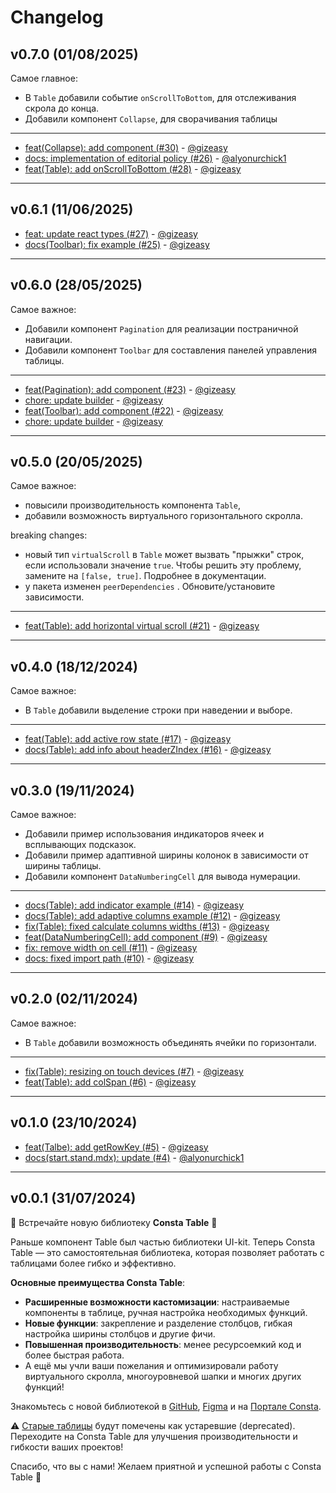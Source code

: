 # Changelog

## v0.7.0 (01/08/2025)
Самое главное:

- В `Table` добавили событие `onScrollToBottom`, для отслеживания скрола до конца.
- Добавили компонент `Collapse`, для сворачивания таблицы

---

- [feat(Collapse): add component (#30)](https://github.com/consta-design-system/table/commit/bcc7dcd387b7f13b98e0722cc90d9f92d14e6251) - [@gizeasy](https://github.com/gizeasy)
- [docs: implementation of editorial policy (#26)](https://github.com/consta-design-system/table/commit/4489364a63f0ed13cced67cb5c3684ab589ab662) - [@alyonurchick1](https://github.com/alyonurchick1)
- [feat(Table): add onScrollToBottom (#28)](https://github.com/consta-design-system/table/commit/2ace8d79828b6026c4a00d63b7321bff87bb2e72) - [@gizeasy](https://github.com/gizeasy)

--------------------

## v0.6.1 (11/06/2025)
- [feat: update react types (#27)](https://github.com/consta-design-system/table/commit/abdbeee8ef6c0c40629999396696f14b2ed20581) - [@gizeasy](https://github.com/gizeasy)
- [docs(Toolbar): fix example (#25)](https://github.com/consta-design-system/table/commit/c3badb9c9c4183aac4ac1c85e8aed6556f392401) - [@gizeasy](https://github.com/gizeasy)

--------------------

## v0.6.0 (28/05/2025)
Самое важное:
- Добавили компонент `Pagination` для реализации постраничной навигации.
- Добавили компонент `Toolbar` для составления панелей управления таблицы.

---

- [feat(Pagination): add component (#23)](https://github.com/consta-design-system/table/commit/379f25690ea14b9021b383ec5c07d45ec6b85724) - [@gizeasy](https://github.com/gizeasy)
- [chore: update builder](https://github.com/consta-design-system/table/commit/6df1941b28086d27d1fc83c1eaa01d38c05048f3) - [@gizeasy](https://github.com/gizeasy)
- [feat(Toolbar): add component (#22)](https://github.com/consta-design-system/table/commit/b801deb5c3bc0ffe87fb6474c6bd89452c561444) - [@gizeasy](https://github.com/gizeasy)
- [chore: update builder](https://github.com/consta-design-system/table/commit/927b5adf02b3fcbd3ade23b275a8f91cafc55856) - [@gizeasy](https://github.com/gizeasy)

--------------------

## v0.5.0 (20/05/2025)
Самое важное:
- повысили производительность компонента `Table`,
- добавили возможность виртуального горизонтального скролла.

breaking changes:
- новый тип `virtualScroll` в `Table` может вызвать "прыжки" строк, если использовали значение `true`. Чтобы решить эту проблему, замените на `[false, true]`. Подробнее в документации.
-  у пакета изменен `peerDependencies` . Обновите/установите зависимости.

---

- [feat(Table): add horizontal virtual scroll (#21)](https://github.com/consta-design-system/table/commit/6251cc1818d10ca1e8d293a84ed70c65dbe5fbeb) - [@gizeasy](https://github.com/gizeasy)

--------------------

## v0.4.0 (18/12/2024)
Самое важное:
- В `Table` добавили выделение строки при наведении и выборе.

---

- [feat(Table): add active row state (#17)](https://github.com/consta-design-system/table/commit/56e2bc0462b934669c90ea45b3de47f2b83092b3) - [@gizeasy](https://github.com/gizeasy)
- [docs(Table): add info about headerZIndex (#16)](https://github.com/consta-design-system/table/commit/4d9c9c4e652ee63abfb254f6fbc83e868fdbadf2) - [@gizeasy](https://github.com/gizeasy)

--------------------

## v0.3.0 (19/11/2024)
Самое важное:
- Добавили пример использования индикаторов ячеек и всплывающих подсказок.
- Добавили пример адаптивной ширины колонок в зависимости от ширины таблицы.
- Добавили компонент `DataNumberingCell` для вывода нумерации.

---

- [docs(Table): add indicator example (#14)](https://github.com/consta-design-system/table/commit/5874ce5be10e0ad369f1e3623a52347f7b4a6d4f) - [@gizeasy](https://github.com/gizeasy)
- [docs(Table): add adaptive columns example (#12)](https://github.com/consta-design-system/table/commit/bf1f115d6c6258fd1d3d1fd662dff9007f7ca471) - [@gizeasy](https://github.com/gizeasy)
- [fix(Table): fixed calculate columns widths (#13)](https://github.com/consta-design-system/table/commit/fa93073af7d90c2a8db7b42752eaa257d8aa50bc) - [@gizeasy](https://github.com/gizeasy)
- [feat(DataNumberingCell): add component (#9)](https://github.com/consta-design-system/table/commit/1333f98f71c7f471a29baa1d79ad387eb294bee9) - [@gizeasy](https://github.com/gizeasy)
- [fix: remove width on cell (#11)](https://github.com/consta-design-system/table/commit/565540394b8280c12df26ac660c8ff31005c5eef) - [@gizeasy](https://github.com/gizeasy)
- [docs: fixed import path (#10)](https://github.com/consta-design-system/table/commit/35b563d69a1439ec8545fc899a9fd9561cd6cc7c) - [@gizeasy](https://github.com/gizeasy)

--------------------

## v0.2.0 (02/11/2024)
Самое важное:
- В `Table` добавили возможность объединять ячейки по горизонтали.
 
---

- [fix(Table): resizing on touch devices (#7)](https://github.com/consta-design-system/table/commit/bd3e8ba9404120a6e1073e40873e61337d4cba12) - [@gizeasy](https://github.com/gizeasy)
- [feat(Table): add colSpan (#6)](https://github.com/consta-design-system/table/commit/c06a61df25d7e0e0a7bac8ba8e5e8a7f758e92d8) - [@gizeasy](https://github.com/gizeasy)

--------------------

## v0.1.0 (23/10/2024)
- [feat(Talbe): add getRowKey (#5)](https://github.com/consta-design-system/table/commit/78e9c07ee18a536f79461dd17bf482998e7b87c3) - [@gizeasy](https://github.com/gizeasy)
- [docs(start.stand.mdx): update (#4)](https://github.com/consta-design-system/table/commit/f5ac07c52d4d41b877544a9a20825728ac5115b1) - [@alyonurchick1](https://github.com/alyonurchick1)

--------------------

## v0.0.1 (31/07/2024)
🚀 Встречайте новую библиотеку **Consta Table** 🚀

Раньше компонент Table был частью библиотеки UI-kit. Теперь Consta Table — это самостоятельная библиотека, которая позволяет работать с таблицами более гибко и эффективно.

**Основные преимущества Consta Table**:

- **Расширенные возможности кастомизации**: настраиваемые компоненты в таблице, ручная настройка необходимых функций.
- **Новые функции**: закрепление и разделение столбцов, гибкая настройка ширины столбцов и другие фичи.
- **Повышенная производительность**: менее ресурсоемкий код и более быстрая работа.
- А ещё мы учли ваши пожелания и оптимизировали работу виртуального скролла, многоуровневой шапки и многих других функций!

Знакомьтесь с новой библиотекой в [GitHub](https://github.com/consta-design-system/table), [Figma](https://www.figma.com/community/file/1400418955050098928/consta-table) и на [Портале Consta](https://consta.design/libs/table).

⚠️ [Старые таблицы](https://consta.design/libs/uikit/components-table-stable) будут помечены как устаревшие (deprecated). Переходите на Consta Table для улучшения производительности и гибкости ваших проектов!

Спасибо, что вы с нами! Желаем приятной и успешной работы с Consta Table 💙